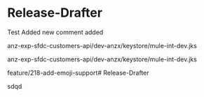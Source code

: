 # Release-Drafter

Test Added new comment added

anz-exp-sfdc-customers-api/dev-anzx/keystore/mule-int-dev.jks

anz-exp-sfdc-customers-api/dev-anzx/keystore/mule-int-dev.jks


feature/218-add-emoji-support# Release-Drafter


sdqd